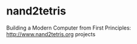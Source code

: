 # nand2tetris
Building a Modern Computer from First Principles: http://www.nand2tetris.org projects
